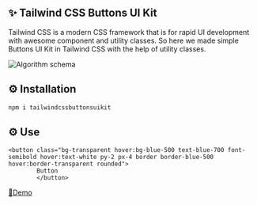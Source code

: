 ## ✨ Tailwind CSS Buttons UI Kit
Tailwind CSS is a modern CSS framework that is for rapid UI development with awesome component and utility classes. So here we made simple Buttons UI Kit in Tailwind CSS with the help of utility classes.

![Algorithm schema](https://w3hubs.com/ptoosecu/2021/02/Tailwind-CSS-Buttons-UI-Kit-1024x592.png)

## ⚙️ Installation
```sh
npm i tailwindcssbuttonsuikit

```
## ⚙️ Use
``` 
<button class="bg-transparent hover:bg-blue-500 text-blue-700 font-semibold hover:text-white py-2 px-4 border border-blue-500 hover:border-transparent rounded">
        Button
        </button>

```


<a href="https://w3hubs.com/tailwind-css-buttons-ui-kit/">📄Demo</a> </h2>
